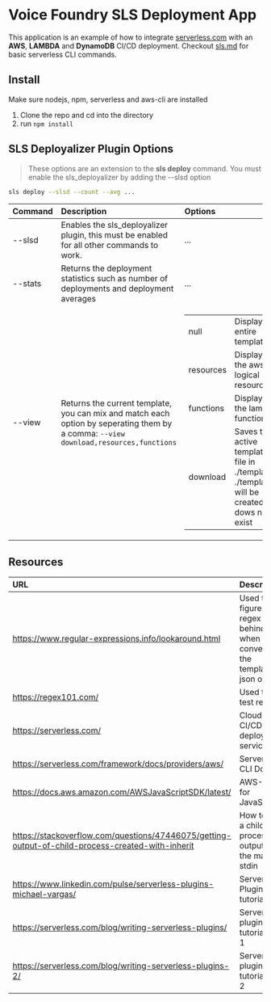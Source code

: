 # Voice Foundry SLS Deployment App

This application is an example of how to integrate [serverless.com](serverless.com) with an **AWS**, **LAMBDA** and **DynamoDB** CI/CD deployment. Checkout [sls.md](https://github.com/oussiden/vf-sls-delpoy/blob/master/sls.md) for basic serverless CLI commands.

## Install

Make sure nodejs, npm, serverless and aws-cli are installed

1. Clone the repo and cd into the directory
2. run `npm install`

## SLS Deployalizer Plugin Options

> These options are an extension to the **sls deploy** command. You must enable the sls_deployalizer by adding the --slsd option

```bash
sls deploy --slsd --count --avg ...
````

| Command | Description | Options |
|:--------| :---------- | :------ |
|--slsd   | Enables the sls_deployalizer plugin, this must be enabled for all other commands to work. |...|
|--stats  | Returns the deployment statistics such as number of deployments and deployment averages |...|
|--view   | Returns the current template, you can mix and match each option by seperating them by a comma: `--view download,resources,functions`<br> | <table><tbody><tr><td>null</td><td>Display entire template</td></tr><tr><td>resources</td><td>Display only the aws logical resources</td></tr><tr><td>functions</td><td>Display only the lambda functions</td></tr><tr><td>download</td><td>Saves the active templates file in ./template/...<br> ./templates will be created if it dows not exist</td></tr></tbody></table> |

## Resources

| URL       | Description |
|:----------|:------------|
|https://www.regular-expressions.info/lookaround.html| Used to figure out regex look behind when converting the template to json object |
|https://regex101.com/| Used to test regex |
|https://serverless.com/| Cloud CI/CD deployment service|
|https://serverless.com/framework/docs/providers/aws/| Serverless CLI Docs |
|https://docs.aws.amazon.com/AWSJavaScriptSDK/latest/| AWS-SDK for JavaScript |
|https://stackoverflow.com/questions/47446075/getting-output-of-child-process-created-with-inherit| How to get a child process to output to the main stdin|
|https://www.linkedin.com/pulse/serverless-plugins-michael-vargas/| Serverless Plugin tutorial |
|https://serverless.com/blog/writing-serverless-plugins/| Serverless plugin tutorial part 1 |
|https://serverless.com/blog/writing-serverless-plugins-2/ | Serverless plugin tutorial part 2 |